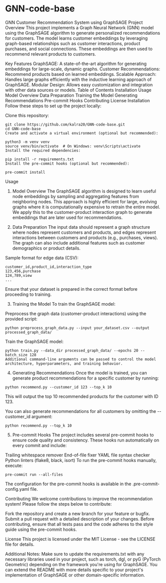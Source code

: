 # GNN-code-base

GNN Customer Recommendation System using GraphSAGE
Project Overview
This project implements a Graph Neural Network (GNN) model using the GraphSAGE algorithm to generate personalized recommendations for customers. The model learns customer embeddings by leveraging graph-based relationships such as customer interactions, product purchases, and social connections. These embeddings are then used to recommend relevant products to customers.

Key Features
GraphSAGE: A state-of-the-art algorithm for generating embeddings for large-scale, dynamic graphs.
Customer Recommendations: Recommend products based on learned embeddings.
Scalable Approach: Handles large graphs efficiently with the inductive learning approach of GraphSAGE.
Modular Design: Allows easy customization and integration with other data sources or models.
Table of Contents
Installation
Usage
Model Overview
Data Preparation
Training the Model
Generating Recommendations
Pre-commit Hooks
Contributing
License
Installation
Follow these steps to set up the project locally:

Clone this repository:

```
git clone https://github.com/kalra20/GNN-code-base.git
cd GNN-code-base
Create and activate a virtual environment (optional but recommended):
```

```
python3 -m venv venv
source venv/bin/activate  # On Windows: venv\Scripts\activate
Install the required dependencies:
```

```
pip install -r requirements.txt
Install the pre-commit hooks (optional but recommended):
```

```
pre-commit install
```

Usage

1. Model Overview
   The GraphSAGE algorithm is designed to learn useful node embeddings by sampling and aggregating features from neighboring nodes. This approach is highly efficient for large, evolving graphs where it is computationally expensive to retrain the entire model. We apply this to the customer-product interaction graph to generate embeddings that are later used for recommendations.

2. Data Preparation
   The input data should represent a graph structure where nodes represent customers and products, and edges represent interactions between customers and products (e.g., purchases, views). The graph can also include additional features such as customer demographics or product details.

Sample format for edge data (CSV):

```
customer_id,product_id,interaction_type
123,456,purchase
124,789,view
...
```

Ensure that your dataset is prepared in the correct format before proceeding to training.

3. Training the Model
   To train the GraphSAGE model:

Preprocess the graph data (customer-product interactions) using the provided script:

```
python preprocess_graph_data.py --input your_dataset.csv --output processed_graph_data/
```

Train the GraphSAGE model:

```
python train.py --data_dir processed_graph_data/ --epochs 20 --batch_size 128
Additional command-line arguments can be passed to control the model architecture, hyperparameters, and training behavior.
```

4. Generating Recommendations
   Once the model is trained, you can generate product recommendations for a specific customer by running:

```
python recommend.py --customer_id 123 --top_k 10
```

This will output the top 10 recommended products for the customer with ID 123.

You can also generate recommendations for all customers by omitting the --customer_id argument:

```
python recommend.py --top_k 10
```

5. Pre-commit Hooks
   The project includes several pre-commit hooks to ensure code quality and consistency. These hooks run automatically on every commit and include:

Trailing whitespace remover
End-of-file fixer
YAML file syntax checker
Python linters (flake8, black, isort)
To run the pre-commit hooks manually, execute:

```
pre-commit run --all-files
```

The configuration for the pre-commit hooks is available in the .pre-commit-config.yaml file.

Contributing
We welcome contributions to improve the recommendation system! Please follow the steps below to contribute:

Fork the repository and create a new branch for your feature or bugfix.
Submit a pull request with a detailed description of your changes.
Before contributing, ensure that all tests pass and the code adheres to the style guide using the pre-commit hooks.

License
This project is licensed under the MIT License - see the LICENSE file for details.

Additional Notes:
Make sure to update the requirements.txt with any necessary libraries used in your project, such as torch, dgl, or pyG (PyTorch Geometric) depending on the framework you're using for GraphSAGE.
You can extend the README with more details specific to your project's implementation of GraphSAGE or other domain-specific information.
